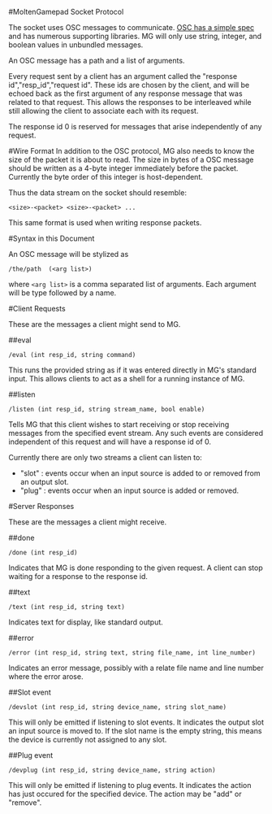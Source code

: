 #MoltenGamepad Socket Protocol

The socket uses OSC messages to communicate. [OSC has a simple spec](http://opensoundcontrol.org/spec-1_0) and has numerous supporting libraries. MG will only use string, integer, and boolean values in unbundled messages.

An OSC message has a path and a list of arguments.

Every request sent by a client has an argument called the "response id","resp_id","request id". These ids are chosen by the client, and will be echoed back as the first argument of any response message that was related to that request. This allows the responses to be interleaved while still allowing the client to associate each with its request.

The response id 0 is reserved for messages that arise independently of any request.

#Wire Format
In addition to the OSC protocol, MG also needs to know the size of the packet it is about to read. The size in bytes of a OSC message should be written as a 4-byte integer immediately before the packet. Currently the byte order of this integer is host-dependent.

Thus the data stream on the socket should resemble:

    <size>-<packet> <size>-<packet> ...

This same format is used when writing response packets.

#Syntax in this Document

An OSC message will be stylized as

    /the/path  (<arg list>)

where `<arg list>` is a comma separated list of arguments. Each argument will be type followed by a name.

#Client Requests

These are the messages a client might send to MG.

##eval

    /eval (int resp_id, string command)

This runs the provided string as if it was entered directly in MG's standard input. This allows clients to act as a shell for a running instance of MG.

##listen

    /listen (int resp_id, string stream_name, bool enable)

Tells MG that this client wishes to start receiving or stop receiving messages from the specified event stream. Any such events are considered independent of this request and will have a response id of 0.

Currently there are only two streams a client can listen to:

* "slot" : events occur when an input source is added to or removed from an output slot.
* "plug" : events occur when an input source is added or removed.

#Server Responses

These are the messages a client might receive.

##done

    /done (int resp_id)

Indicates that MG is done responding to the given request. A client can stop waiting for a response to the response id.

##text

    /text (int resp_id, string text)

Indicates text for display, like standard output.

##error

    /error (int resp_id, string text, string file_name, int line_number)

Indicates an error message, possibly with a relate file name and line number where the error arose.

##Slot event

    /devslot (int resp_id, string device_name, string slot_name)

This will only be emitted if listening to slot events. It indicates the output slot an input source is moved to. If the slot name is the empty string, this means the device is currently not assigned to any slot.

##Plug event

    /devplug (int resp_id, string device_name, string action)

This will only be emitted if listening to plug events. It indicates the action has just occured for the specified device. The action may be "add" or "remove".
